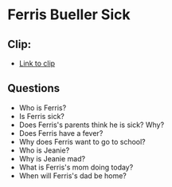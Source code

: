 # Ferris Bueller Sick
## Clip:
- [Link to clip](https://github.com/crazcalm/oral-english/blob/master/clips/ferris_bueller_sick.md)
## Questions
- Who is Ferris?
- Is Ferris sick?
- Does Ferris's parents think he is sick? Why?
- Does Ferris have a fever?
- Why does Ferris want to go to school?
- Who is Jeanie?
- Why is Jeanie mad?
- What is Ferris's mom doing today?
- When will Ferris's dad be home?